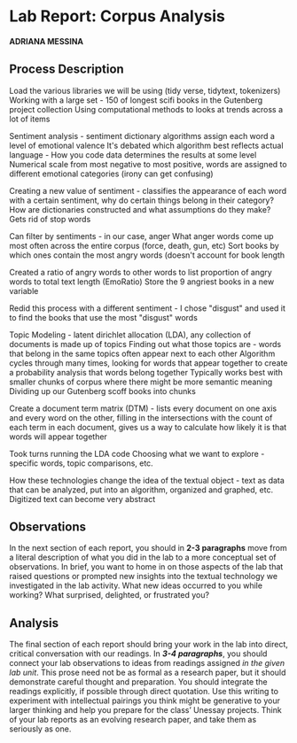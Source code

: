 # Lab Report: Corpus Analysis

#### ADRIANA MESSINA

## Process Description

Load the various libraries we will be using (tidy verse, tidytext, tokenizers)
Working with a large set - 150 of longest scifi books in the Gutenberg project collection
Using computational methods to looks at trends across a lot of items

Sentiment analysis - sentiment dictionary algorithms assign each word a level of emotional valence
It's debated which algorithm best reflects actual language - How you code data determines the results at some level
Numerical scale from most negative to most positive, words are assigned to different emotional categories (irony can get confusing)

Creating a new value of sentiment - classifies the appearance of each word with a certain sentiment, why do certain things belong in their category? How are dictionaries constructed and what assumptions do they make?
Gets rid of stop words

Can filter by sentiments - in our case, anger
What anger words come up most often across the entire corpus (force, death, gun, etc)
Sort books by which ones contain the most angry words (doesn't account for book length

Created a ratio of angry words to other words to list proportion of angry words to total text length (EmoRatio)
Store the 9 angriest books in a new variable

Redid this process with a  different sentiment - I chose "disgust" and used it to find the books that use the most "disgust" words

Topic Modeling - latent dirichlet allocation (LDA), any collection of documents is made up of topics
Finding out what those topics are - words that belong in the same topics often appear next to each other
Algorithm cycles through many times, looking for words that appear together to create a probability analysis that words belong together
Typically works best with smaller chunks of corpus where there might be more semantic meaning
Dividing up our Gutenberg scoff books into chunks

Create a document term matrix (DTM) - lists every document on one axis and every word on the other, filling in the intersections with the count of each term in each document, gives us a way to calculate how likely it is that words will appear together

Took turns running the LDA code
Choosing what we want to explore - specific words, topic comparisons, etc.

How these technologies change the idea of the textual object - text as data that can be analyzed, put into an algorithm, organized and graphed, etc.
Digitized text can become very abstract

## Observations

In the next section of each report, you should in **2-3 paragraphs** move from a literal description of what you did in the lab to a more conceptual set of observations. In brief, you want to home in on those aspects of the lab that raised questions or prompted new insights into the textual technology we investigated in the lab activity. What new ideas occurred to you while working? What surprised, delighted, or frustrated you?

## Analysis

The final section of each report should bring your work in the lab into direct, critical conversation with our readings. In **_3-4 paragraphs_**, you should connect your lab observations to ideas from readings assigned _in the given lab unit_. This prose need not be as formal as a research paper, but it should demonstrate careful thought and preparation. You should integrate the readings explicitly, if possible through direct quotation. Use this writing to experiment with intellectual pairings you think might be generative to your larger thinking and help you prepare for the class’ Unessay projects. Think of your lab reports as an evolving research paper, and take them as seriously as one.